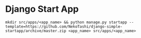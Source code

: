 # Django Start App
`mkdir src/apps/<app_name> && python manage.py startapp --template=https://github.com/NekoTashi/django-simple-startapp/archive/master.zip <app_name> src/apps/<app_name>`
